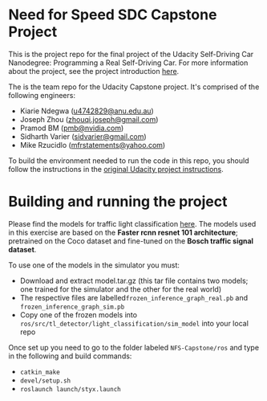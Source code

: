# Need for Speed SDC Capstone Project
This is the project repo for the final project of the Udacity Self-Driving Car Nanodegree: Programming a Real Self-Driving Car. For more information about the project, see the project introduction [here](https://classroom.udacity.com/nanodegrees/nd013/parts/6047fe34-d93c-4f50-8336-b70ef10cb4b2/modules/e1a23b06-329a-4684-a717-ad476f0d8dff/lessons/462c933d-9f24-42d3-8bdc-a08a5fc866e4/concepts/5ab4b122-83e6-436d-850f-9f4d26627fd9).

The is the team repo for the Udacity Capstone project. It's comprised of the following engineers:

* Kiarie Ndegwa (u4742829@anu.edu.au) 
* Joseph Zhou (zhouqi.joseph@gmail.com)
* Pramod BM (pmb@nvidia.com)
* Sidharth Varier (sidvarier@gmail.com)
* Mike Rzucidlo (mfrstatements@yahoo.com)

To build the environment needed to run the code in this repo, you should follow the instructions in the [original Udacity project instructions](https://github.com/udacity/CarND-Capstone).

# Building and running the project
Please find the models for traffic light classification [here](https://drive.google.com/open?id=1_Tth59EMFbogki_6tEUdMxMvloUF__Vz).
The models used in this exercise are based on the **Faster rcnn resnet 101 architecture**; pretrained on the Coco dataset and fine-tuned on the **Bosch traffic signal dataset**. 

To use one of the models in the simulator you must:
* Download and extract model.tar.gz (this tar file contains two models; one trained for the simulator and the other for the real world)
* The respective files are labelled```frozen_inference_graph_real.pb``` and ```frozen_inference_graph_sim.pb```
* Copy one of the frozen models into ```ros/src/tl_detector/light_classification/sim_model``` into your local repo

Once set up you need to go to the folder labeled ```NFS-Capstone/ros``` and type in the following and build commands:
* ```catkin_make```
* ```devel/setup.sh```
* ```roslaunch launch/styx.launch```
